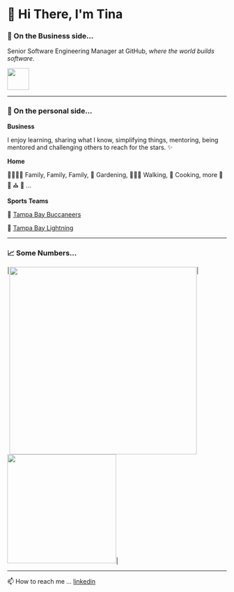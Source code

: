 # 👋 Hi There, I'm Tina # 

### 🏢 On the Business side... ###
Senior Software Engineering Manager at GitHub, _where the world builds software_.<br />

<img src="https://user-images.githubusercontent.com/464067/180512347-9682790c-e33a-4295-8eee-fd8f84ed5e7f.png"  width=50px />


---

### 🐾 On the personal side... ###
**Business**

I enjoy learning, sharing what I know, simplifying things, mentoring, being mentored and challenging others to reach for the stars. ✨

**Home**

👨‍👩‍👧‍👧 Family, Family, Family, 🌱 Gardening, 🚶🏻‍♀️ Walking, 🍲 Cooking, more 🎼 🎣 ⛪ 🐾 ...

**Sports Teams**

🏈 [Tampa Bay Buccaneers](https://www.buccaneers.com/)

🏑 [Tampa Bay Lightning](https://www.nhl.com/lightning)

---

### 📈 Some Numbers... ###

|<img valign="top" width="430px" src="https://github-readme-stats.vercel.app/api?username=tinabme&show_icons=true&hide_border=false&&count_private=true&include_all_commits=true&theme=solarized-light&hide=contribs,issues" />|
<img  width="250px" src="https://github-readme-stats.vercel.app/api/top-langs/?username=tinabme&layout=compact&theme=solarized-light&langs_count=7" />|


---

📫 How to reach me ... [linkedin](https://www.linkedin.com/in/tbarfield)
